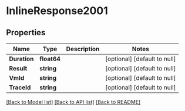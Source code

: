 # InlineResponse2001

## Properties
Name | Type | Description | Notes
------------ | ------------- | ------------- | -------------
**Duration** | **float64** |  | [optional] [default to null]
**Result** | **string** |  | [optional] [default to null]
**VmId** | **string** |  | [optional] [default to null]
**TraceId** | **string** |  | [optional] [default to null]

[[Back to Model list]](../README.md#documentation-for-models) [[Back to API list]](../README.md#documentation-for-api-endpoints) [[Back to README]](../README.md)

